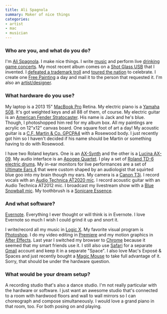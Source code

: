 ```yaml
---
title: Ali Spagnola
summary: Maker of nice things
categories:
- artist
- mac
- musician
---
```


### Who are you, and what do you do?

I'm [Ali Spagnola](http://www.alispagnola.com/ "Ali's website"). I make nice things. I write [music](http://www.alispagnola.com/music/ "Ali's music.") and perform live [drinking game concerts](http://www.powerhouralbum.com/ "Ali's drinking game."). My most recent album comes on a [Shot Glass USB](http://www.alispagnola.com/powerhour/store/shot-glass-usb/ "Ali's shot glass USB drive containing her album.") that I invented. I [defeated a trademark troll](http://www.indiegogo.com/projects/ali-s-power-hour-freedom-victory-tour "Ali's Indiegogo campaign.") and [toured the nation](https://www.youtube.com/watch?v=05EfRP2n3oI "A video of Ali on tour.") to celebrate. I create one [Free Painting](http://www.alispagnola.com/Free/ "Ali's free paintings service.") a day and mail it to the person that requested it. I'm also an [artist/designer](http://www.portfolio.alispagnola.com/ "Ali's portfolio.").

### What hardware do you use?

My laptop is a 2013 15" [MacBook Pro][macbook-pro] Retina. My electric piano is a [Yamaha S08][s08]. It's got weighted keys and all 88 of them, of course. My electric guitar is an [American Fender Stratocaster][stratocaster]. His name is Jack and he's blue. Though, I photoshopped him red for my album box. All my paintings are acrylic on 12"x12" canvas board. One square foot of art a day! My acoustic guitar is a [C.F. Martin & Co. GPCPA4][gpcpa4] with a Rosewood body. I just recently got him so I haven't decided if his name should be Martin or something having to do with Rosewood.

I have two Roland keytars. One is an [AX-Synth][] and the other is a [Lucina AX-09][lucina-ax-09]. My audio interface is an [Apogee Quartet][quartet]. I play a set of [Roland TD-6 electric drums][td-6]. My in-ear monitors for live performances are a set of [Ultimate Ears 4][ultimate-ears-pro] that were custom shaped by an audiologist that squirted blue goo into my brain though my ears. My camera is a [Canon T3i][eos-rebel-t3i]. I record vocals with an [Audio Technica AT2020 mic][at2020]. I record acoustic guitar with an Audio Technica AT2012 mic. I broadcast my livestream show with a [Blue Snowball mic][snowball]. My toothbrush is a [Sonicare Essence][sonicare-essence].

### And what software?

[Evernote][]. Everything I ever thought or will think is in Evernote. I love Evernote so much I wish I could grind it up and snort it.

I write/record all my music in [Logic X][logic-pro]. My favorite visual program is [Photoshop][]. I do my video editing in [Premiere][] and my motion graphics in [After Effects][after-effects]. Last year I switched my browser to [Chrome][] because it seemed that my smart friends use it. I still also use [Safari][] for a separate [Gmail][] account and keep it in a separate "Space". I also love Mac's Exposé & Spaces and just recently bought a [Magic Mouse][magic-mouse] to take full advantage of it. Sorry, that should be under the hardware question. 

### What would be your dream setup?

A recording studio that's also a dance studio. I'm not really particular with the hardware or software. I just want an awesome studio that's connected to a room with hardwood floors and wall to wall mirrors so I can choreograph and compose simultaneously. I would love a grand piano in that room, too. For both posing on and playing.

[ultimate-ears-pro]: https://www.ultimateears.com/en-us/pro "Custom-made in-ear headphones."
[gpcpa4]: https://www.martinguitar.com/model/item/171-gpcpa4.html "An acoustic guitar."
[td-6]: http://www.roland.com/products/en/TD-6/ "An electric drum module."
[s08]: https://usa.yamaha.com/products/musical-instruments/keyboards/synthesizers/s08/ "An 88-key synthesizer."
[stratocaster]: https://en.wikipedia.org/wiki/Fender_Stratocaster "An electric guitar."
[snowball]: http://bluemic.com/snowball/ "A USB microphone."
[sonicare-essence]: https://www.amazon.com/Philips-Sonicare-Essence-Power-Toothbrush/dp/B000AMRII0 "An electric toothbrush."
[ax-synth]: http://www.roland.com/products/ax-synth/ "A keytar."
[at2020]: http://www.audio-technica.com/cms/wired_mics/c75c5918ed57a8d0/index.html "A USB digital microphone."
[macbook-pro]: https://www.apple.com/macbook-pro/ "A laptop."
[magic-mouse]: https://www.apple.com/magicmouse/ "A multi-touch mouse."
[quartet]: http://www.apogeedigital.com/products/quartet "An audio interface for the Mac and iPad."
[eos-rebel-t3i]: https://en.wikipedia.org/wiki/Canon_EOS_600D "An 18 megapixel DSLR."
[lucina-ax-09]: http://www.rolandus.com/products/details/1075 "A keytar."
[gmail]: https://mail.google.com/mail/ "Web-based email."
[safari]: https://www.apple.com/safari/ "A fast web browser."
[after-effects]: https://www.adobe.com/products/aftereffects.html "Motion graphics and video editing software."
[chrome]: https://www.google.com/intl/en/chrome/browser/ "A WebKit-based browser, where each tab runs in its own thread."
[evernote]: https://evernote.com/ "Online software for capturing notes."
[logic-pro]: https://www.apple.com/logic-pro/ "A professional audio application for the Mac."
[photoshop]: https://www.adobe.com/products/photoshop.html "A bitmap image editor."
[premiere]: https://www.adobe.com/products/premiere.html "A video editing suite."
